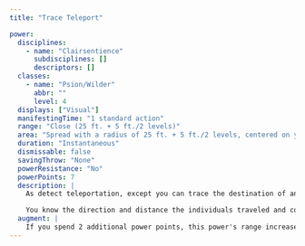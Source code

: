 ```yaml
---
title: "Trace Teleport"

power:
  disciplines:
    - name: "Clairsentience"
      subdisciplines: []
      descriptors: []
  classes:
    - name: "Psion/Wilder"
      abbr: ""
      level: 4
  displays: ["Visual"]
  manifestingTime: "1 standard action"
  range: "Close (25 ft. + 5 ft./2 levels)"
  area: "Spread with a radius of 25 ft. + 5 ft./2 levels, centered on you"
  duration: "Instantaneous"
  dismissable: false
  savingThrow: "None"
  powerResistance: "No"
  powerPoints: 7
  description: |
    As detect teleportation, except you can trace the destination of any psionic or magical teleportation made by others within this power's area within the last minute.

    You know the direction and distance the individuals traveled and could teleport to the location yourself if you so desired (and if you know the psionic teleport power), as if you had "seen casually" the location. This power does not grant you any information on the conditions at the other end of the trace beyond the mental coordinates of the location.
  augment: |
    If you spend 2 additional power points, this power's range increases to Medium (100 ft. + 10 ft./level).
---
```

